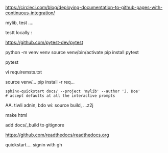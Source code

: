 https://circleci.com/blog/deploying-documentation-to-github-pages-with-continuous-integration/

mylib, test ....

testt locally : 

https://github.com/pytest-dev/pytest

python -m venv venv
source venv/bin/activate
pip install pytest

pytest

vi requiremsts.txt

source venv/...
pip install -r req...


    sphinx-quickstart docs/ --project 'mylib' --author 'J. Doe'
    # accept defaults at all the interactive prompts

AA. tiwli adnin, bdo wi: source build, ...z2j

make html

add docs/_build to gitignore


https://github.com/readthedocs/readthedocs.org

quickstart....
signin with gh
